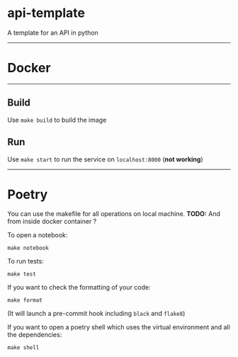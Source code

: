 # api-template
A template for an API in python

---

# Docker

---

## Build

Use `make build` to build the image

## Run

Use `make start` to run the service on `localhost:8000` (**not working**)

---

# Poetry

You can use the makefile for all operations on local machine.
**TODO:** And from inside docker container ? 

To open a notebook:

    make notebook

To run tests:

    make test

If you want to check the formatting of your code:

    make format
    
(It will launch a pre-commit hook including ``black`` and ``flake8``)

If you want to open a poetry shell which uses the virtual environment and all the dependencies:

    make shell
